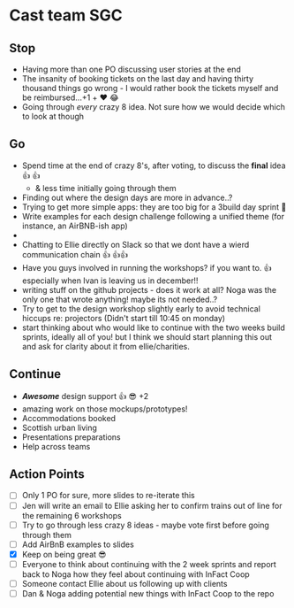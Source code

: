 # Cast team SGC

## Stop
 - Having more than one PO discussing user stories at the end
 - The insanity of booking tickets on the last day and having thirty thousand things go wrong - I would rather book the tickets myself and be reimbursed...+1 + :heart: :joy:
 - Going through *every* crazy 8 idea. Not sure how we would decide which to look at though

## Go
* Spend time at the end of crazy 8's, after voting, to discuss the __final__ idea :+1:  :+1: 
    * & less time initially going through them 
* Finding out where the design days are more in advance..?
* Trying to get more simple apps: they are too big for a 3build day sprint :raised_hands:
* Write examples for each design challenge following a unified theme (for instance, an AirBNB-ish app)
* 
* Chatting to Ellie directly on Slack so that we dont have a wierd communication chain  :+1: :+1::+1:
* Have you guys involved in running the workshops? if you want to. :+1: especially when Ivan is leaving us in december!!
* writing stuff on the github projects - does it work at all? Noga was the only one that wrote anything! maybe its not needed..?
* Try to get to the design workshop slightly early to avoid technical hiccups re: projectors (Didn't start till 10:45 on monday)
* start thinking about who would like to continue with the two weeks build sprints, ideally all of you! but I think we should start planning this out and ask for clarity about it from ellie/charities.

## Continue
* __*Awesome*__ design support :+1: :sunglasses: +2
* amazing work on those mockups/prototypes!
* Accommodations booked
* Scottish urban living
* Presentations preparations
* Help across teams

Action Points
---
- [ ] Only 1 PO for sure, more slides to re-iterate this
- [ ] Jen will write an email to Ellie asking her to confirm trains out of line for the remaining 6 workshops
- [ ] Try to go through less crazy 8 ideas - maybe vote first before going through them
- [ ] Add AirBnB examples to slides
- [x] Keep on being great :sunglasses: 
- [ ] Everyone to think about continuing with the 2 week sprints and report back to Noga how they feel about continuing with InFact Coop
- [ ] Someone contact Ellie about us following up with clients
- [ ] Dan & Noga adding potential new things with InFact Coop to the repo
